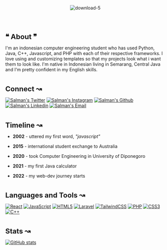 <center><img align="center" src="https://i.ibb.co/XxfnXt5/download-5.png" alt="download-5" style="margin: 30px"></center>

#

<p align="left" style="margin-bottom: 14px; font-weight: bold; font-size: 22px">❝ About ❞</p>

I'm an indonesian computer engineering student who has used Python, Java, C++, Javascript, and PHP with each of their respective frameworks. I love using and customizing templates so that my projects look what i want them to look like. I'm native in Indonesian living in Semarang, Central Java and I'm pretty confident in my English skills.

# 

<p align="left" style="margin-bottom: 14px; font-weight: bold; font-size: 22px">Connect ↝</p>

<a href="https://twitter.com/sal__moon" target="_blank"><img alt="Salman's Twitter" src="https://img.shields.io/badge/Twitter-%231DA1F2.svg?style=for-the-badge&logo=Twitter&logoColor=white"></a>
<a href="https://instagram.com/msalman_af" target="_blank"><img alt="Salman's Instagram" src="https://img.shields.io/badge/Instagram-%23E4405F.svg?style=for-the-badge&logo=Instagram&logoColor=white"></a>
<a href="https://github.com/MuhammadSalmanAlfarisi" target="_blank"><img alt="Salman's Github" src="https://img.shields.io/badge/github-%23121011.svg?style=for-the-badge&logo=github&logoColor=white"></a>
<a href="https://www.linkedin.com/in/muhammad-alfarisi-6aba25226" target="_blank"><img alt="Salman's Linkedin" src="https://img.shields.io/badge/linkedin-%230077B5.svg?style=for-the-badge&logo=linkedin&logoColor=white"></a>
<a href="mailto:faris.kocak@gmail.com" target="_blank"><img alt="Salman's Email" src="https://img.shields.io/badge/Gmail-D14836?style=for-the-badge&logo=gmail&logoColor=white"></a>

# 

<p align="left" style="margin-bottom: 14px; font-weight: bold; font-size: 22px">Timeline ↝</p>

- __2002__ - uttered my first word, *"javascript"*

- __2015__ - international student exchange to Australia

- __2020__ - took Computer Engineering in University of Diponegoro
  
- __2021__ - my first Java calculator
  
- __2022__ - my web-dev journey starts
  
#

<p align="left" style="margin-bottom: 14px; font-weight: bold; font-size: 22px">Languages and Tools ↝</p>

[![React](https://img.shields.io/badge/react-%2320232a.svg?style=for-the-badge&logo=react&logoColor=%2361DAFB)]()
[![JavaScript](https://img.shields.io/badge/javascript-%23323330.svg?style=for-the-badge&logo=javascript&logoColor=%23F7DF1E)]()
[![HTML5](https://img.shields.io/badge/html5-%23E34F26.svg?style=for-the-badge&logo=html5&logoColor=white)]()
[![Laravel](https://img.shields.io/badge/laravel-%23FF2D20.svg?style=for-the-badge&logo=laravel&logoColor=white)]()
[![TailwindCSS](https://img.shields.io/badge/tailwindcss-%2338B2AC.svg?style=for-the-badge&logo=tailwind-css&logoColor=white)]()
[![PHP](https://img.shields.io/badge/php-%23777BB4.svg?style=for-the-badge&logo=php&logoColor=white)]()
[![CSS3](https://img.shields.io/badge/css3-%231572B6.svg?style=for-the-badge&logo=css3&logoColor=white)]()
[![C++](https://img.shields.io/badge/c++-%2300599C.svg?style=for-the-badge&logo=c%2B%2B&logoColor=white)]()

#

<p align="left" style="margin-bottom: 14px; font-weight: bold; font-size: 22px">Stats ↝</p>

[![GitHub stats](https://github-readme-stats.vercel.app/api?username=MuhammadSalmanAlfarisi&show_icons=true&theme=tokyonight)](https://github.com/anuraghazra/github-readme-stats)

